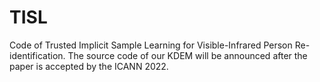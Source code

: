# TISL
Code of Trusted Implicit Sample Learning for Visible-Infrared Person Re-identification.
The source code of our KDEM will be announced after the paper is accepted by the ICANN 2022.

